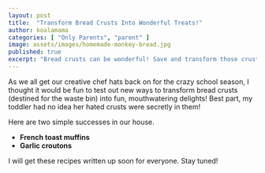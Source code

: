 ```yaml
---
layout: post
title:  "Transform Bread Crusts Into Wonderful Treats!"
author: koalamama
categories: [ "Only Parents", "parent" ]
image: assets/images/homemade-monkey-bread.jpg
published: true
excerpt: "Bread crusts can be wonderful! Save and transform those crusts into mouthwatering treats!"
---
```


As we all get our creative chef hats back on for the crazy school season, I thought it would be fun to test out new ways to transform bread crusts (destined for the waste bin) into fun, mouthwatering delights! Best part, my toddler had no idea her hated crusts were secretly in them!

Here are two simple successes in our house.

- **French toast muffins**
- **Garlic croutons**

I will get these recipes written up soon for everyone. Stay tuned!
